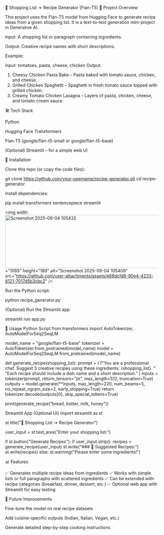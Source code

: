 🛒 Shopping List → Recipe Generator (Flan-T5)
📌 Project Overview

This project uses the Flan-T5 model from Hugging Face to generate recipe ideas from a given shopping list.
It is a text-to-text generation mini-project in Generative AI.

Input: A shopping list or paragraph containing ingredients.

Output: Creative recipe names with short descriptions.

Example:

Input: tomatoes, pasta, cheese, chicken
Output:
1. Cheesy Chicken Pasta Bake – Pasta baked with tomato sauce, chicken, and cheese.  
2. Grilled Chicken Spaghetti – Spaghetti in fresh tomato sauce topped with grilled chicken.  
3. Creamy Tomato Chicken Lasagna – Layers of pasta, chicken, cheese, and tomato cream sauce.  

🛠️ Tech Stack

Python

Hugging Face Transformers

Flan-T5 (google/flan-t5-small or google/flan-t5-base)

(Optional) Streamlit – for a simple web UI

🚀 Installation

Clone this repo (or copy the code files):

git clone https://github.com/your-username/recipe-generator.git
cd recipe-generator


Install dependencies:

pip install transformers sentencepiece streamlit

<img width<img width="1752" height="174" alt="Screenshot 2025-09-04 105432" src="https://github.com/user-attachments/assets/47301894-a184-497b-8896-8d5fa10b7f3c" />
="1085" height="189" alt="Screenshot 2025-09-04 105409" src="https://github.com/user-attachments/assets/e68dcfd6-90e4-4233-8121-7017d5b3cbc2" />

Run the Python script:

python recipe_generator.py


(Optional) Run the Streamlit app:

streamlit run app.py

📄 Usage
Python Script
from transformers import AutoTokenizer, AutoModelForSeq2SeqLM

model_name = "google/flan-t5-base"
tokenizer = AutoTokenizer.from_pretrained(model_name)
model = AutoModelForSeq2SeqLM.from_pretrained(model_name)

def generate_recipe(shopping_list):
    prompt = (
        f"You are a professional chef. Suggest 3 creative recipes using these ingredients: {shopping_list}. "
        "Each recipe should include a dish name and a short description."
    )
    inputs = tokenizer(prompt, return_tensors="pt", max_length=512, truncation=True)
    outputs = model.generate(**inputs, max_length=220, num_beams=5, no_repeat_ngram_size=2, early_stopping=True)
    return tokenizer.decode(outputs[0], skip_special_tokens=True)

print(generate_recipe("bread, butter, milk, honey"))

Streamlit App (Optional UI)
import streamlit as st

st.title("🛒 Shopping List → Recipe Generator")

user_input = st.text_area("Enter your shopping list:")

if st.button("Generate Recipes"):
    if user_input.strip():
        recipes = generate_recipe(user_input)
        st.write("### 🍴 Suggested Recipes:")
        st.write(recipes)
    else:
        st.warning("Please enter some ingredients!")

📊 Features

✅ Generates multiple recipe ideas from ingredients
✅ Works with simple lists or full paragraphs with scattered ingredients
✅ Can be extended with recipe categories (breakfast, dinner, dessert, etc.)
✅ Optional web app with Streamlit for easy testing

🔮 Future Improvements

Fine-tune the model on real recipe datasets

Add cuisine-specific outputs (Indian, Italian, Vegan, etc.)

Generate detailed step-by-step cooking instructions
